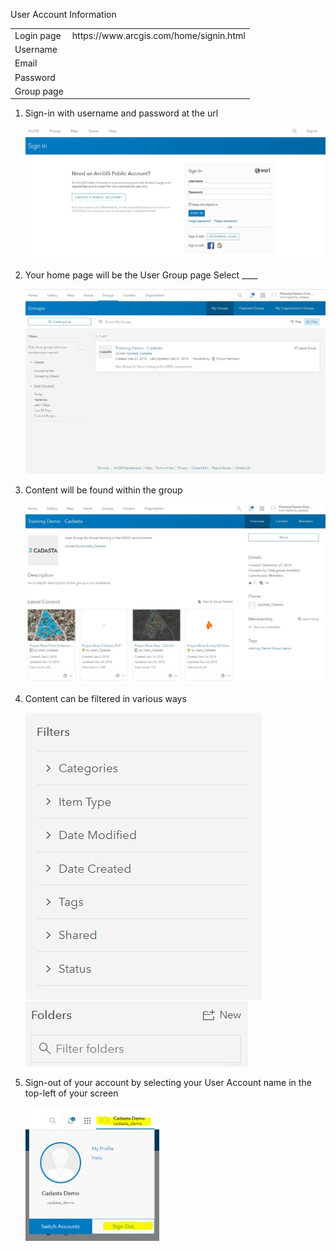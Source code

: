 User Account Information

<table>
    <tr>
    <td>Login page</td>
    <td>https://www.arcgis.com/home/signin.html</td> 
  </tr>
  <tr>
    <td>Username</td>
    <td></td></tr>
  <tr>
    <td>Email</td>
    <td></td></tr>
<tr>
    <td>Password</td>
    <td></td></tr>
    <tr>
    <td>Group page</td>
    <td></td></tr>
  </table>


1. Sign-in with username and password at the url

    ![](imgs/image1.jpg)

2. Your home page will be the User Group page
	Select ____

    ![](imgs/image2.jpg)

3. Content will be found within the group

    ![](imgs/image4.jpg)

4. Content can be filtered in various ways

    ![](imgs/image3.jpg)
    ![](imgs/image5.jpg)

5. Sign-out of your account by selecting your User Account name in the top-left of your screen

    ![](imgs/image6.jpg)


